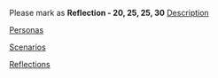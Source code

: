 Please mark as **Reflection - 20, 25, 25, 30**
[Description](https://gitlab.ecs.vuw.ac.nz/andrewelli/swen-303/-/wikis/Assignment-1-Home/Description)

[Personas](https://gitlab.ecs.vuw.ac.nz/andrewelli/swen-303/-/wikis/Assignment-1-Home/Personas)

[Scenarios](https://gitlab.ecs.vuw.ac.nz/andrewelli/swen-303/-/wikis/Assignment-1-Home/Scenarios)

[Reflections](https://gitlab.ecs.vuw.ac.nz/andrewelli/swen-303/-/wikis/Assignment-1-Home/Reflections)